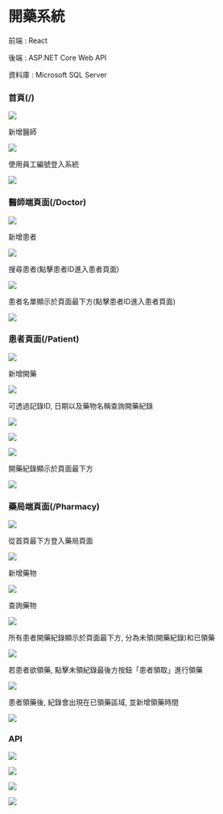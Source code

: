 # 開藥系統

前端 : React 

後端 : ASP.NET Core Web API

資料庫 : Microsoft SQL Server




### 首頁(/)

![](/pics/首頁_1.jpg)


新增醫師

![](/pics/首頁_2.jpg)


使用員工編號登入系統

![](/pics/首頁_3.jpg)



### 醫師端頁面(/Doctor)

![](/pics/醫師_1.jpg)


新增患者

![](/pics/醫師_2.jpg)


搜尋患者(點擊患者ID進入患者頁面)

![](/pics/醫師_3.jpg)


患者名單顯示於頁面最下方(點擊患者ID進入患者頁面)

![](/pics/醫師_4.jpg)



### 患者頁面(/Patient)

![](/pics/患者_1.jpg)


新增開藥

![](/pics/患者_2.jpg)


可透過記錄ID, 日期以及藥物名稱查詢開藥紀錄

![](/pics/患者_3.jpg)

![](/pics/患者_4.jpg)

![](/pics/患者_5.jpg)


開藥紀錄顯示於頁面最下方

![](/pics/患者_6.jpg)



### 藥局端頁面(/Pharmacy)

![](/pics/藥局_1.jpg)


從首頁最下方登入藥局頁面

![](/pics/藥局_3.jpg)


新增藥物

![](/pics/藥局_2.jpg)


查詢藥物

![](/pics/藥局_4.jpg)


所有患者開藥紀錄顯示於頁面最下方, 分為未領(開藥紀錄)和已領藥

![](/pics/藥局_5.jpg)


若患者欲領藥, 點擊未領紀錄最後方按鈕「患者領取」進行領藥

![](/pics/藥局_6.jpg)


患者領藥後, 紀錄會出現在已領藥區域, 並新增領藥時間

![](/pics/藥局_7.jpg)


### API

![](/pics/API_1.jpg)

![](/pics/API_2.jpg)

![](/pics/API_3.jpg)

![](/pics/API_4.jpg)
